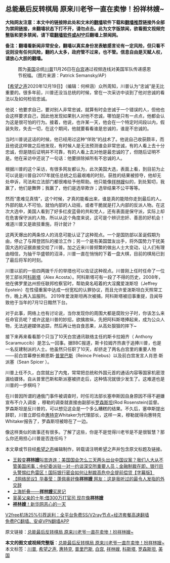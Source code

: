  <h2>总能最后反转棋局 原来川老爷一直在卖惨！扮祥林嫂~</h2> <p class="notice"><b>大陆网友注意：本文中的链接除此处和文末的<a href="https://github.com/bannedbook/fanqiang" >翻墙</a>软件下载和<a href="https://github.com/killgcd/justmysocks/blob/master/README.md">翻墙推荐</a>链接外全部为禁网链接，未翻墙状态下打不开，请勿点击。此为文字版禁闻，欲看图文视频完整版和更多禁闻，请下载<a href="https://github.com/bannedbook/fanqiang">翻墙软件或APP</a>后翻墙上禁闻网。</p><p>备注：翻墙看新闻非常安全，翻墙以真实身份发表敏感言论有一定风险，但只看不说则没有任何风险，翻的人太多，政府管不过来，也不管。信息自由是天赋人权，请放心大胆的翻墙。</b></p>  <div class="entry"> <figure><figcaption>图为<a href="https://www.bannedbook.org/bnews/tag/%e7%be%8e%e5%9b%bd/" class="st_tag internal_tag" rel="tag" title="标签 美国 下的日志">美国</a>总统<a href="https://www.bannedbook.org/bnews/tag/%e5%b7%9d%e6%99%ae/" class="st_tag internal_tag" rel="tag" title="标签 川普 下的日志">川普</a>11月26日在<a href="https://www.bannedbook.org/bnews/tag/%e7%99%bd%e5%ae%ab/" class="st_tag internal_tag" rel="tag" title="标签 白宫 下的日志">白宫</a>通过视频连线对美国军队传递感恩节祝福。（图片来源：Patrick Semansky/AP）</figcaption></figure> <p>【<span class='wp_keywordlink_affiliate'><a href="https://www.soundofhope.org" title="希望之声" target="_blank">希望之声</a></span>2020年12月19日】（编辑：何梓涵）众所周知，川普认为“忠诚”是无比重要的。很多年前，川普还没当总统的时候，曾在一次采访中谈到了他对忠诚的看法以及如何检验忠诚。</p> <p>他说：他要求自己，要对别人非常忠诚，就算有时会忠诚于一个错误的人，但他也会这样要求自己，因此他发现如果别人对他不忠​​诚，哪怕是只有一点点，他都会认为这是很可怕的行为。接着，他说，也许某一天，他会在一个特定时间段以内，假装失败，失去一切，在这个期间，他就要看看谁是忠诚的，谁是不忠诚的。</p> <p>当时川普说这话的时候，他已经用过这种“佯败”的战术了。他说自己收获颇丰，而且他说这样做之后他发现，有时候人是无法预测谁会非常忠诚，有的人看上去十分忠诚，但是随后证明并不可靠，有的人看上去对他是最忠诚的了，但随后证明不是。他在采访中还说了一句话：他要排除掉所有不忠诚的人。</p>  <p>根据川普的这个采访，有很多网友都认为，此次美国大选，表面上看，到目前为止可以说是川普自2017年就任总统之后最艰难的时刻，获胜的结果被掠夺，他却无处申诉，司法和立法部门都很难给予他帮助。他只能像<a href="https://www.bannedbook.org/bnews/tag/%e7%a5%a5%e6%9e%97%e5%ab%82/" class="st_tag internal_tag" rel="tag" title="标签 祥林嫂 下的日志">祥林嫂</a>似的，到处絮叨，我赢了，他们是舞弊；我赢了，他们是选举欺诈；选举结果不公平等等。</p> <p>然而“患难见真情”，这个时候，才真的能看出来，谁是真的能陪你走到最后的人。外部的敌人不可怕，就怕内部的人动摇，或者干脆就是打入内部的反派人物。在这次大选中，美国人看到了好多红皮蓝骨的共和党人，还有表面是保守派，实际上却在危害保守派的人物，所以从这个角度来说，这可是个辨识忠奸、善恶的好机会！难道川普又是故技重施，将计就计？</p> <p>这两天爆出的两条惊人的消息可能认证了这种观点。一个是国防部以圣诞假期为由，停止了与拜登团队的接洽工作；另一个是有美国盟友出手，将外国势力干扰美国大选的证据直接交给了川普。加之近来川普频繁的做出人士大变动，让人们有理由相信，为抽干华盛顿的沼泽，川普一直在悄悄的下着一盘大棋，目前的棋局已到了最后将军的时刻。</p>  <p>川普以前的一些四两拨千斤的举措也可以佐证这种观点。川普刚上任时任命了一位劳工部长阿<a href="https://www.bannedbook.org/bnews/tag/%E7%A7%91%E6%96%AF%E5%A1%94/" class="st_tag internal_tag" rel="tag" title="标签 科斯塔 下的日志">科斯塔</a>（Alex Acosta）。阿科斯塔可有一段了不得的历史，2008年，他在佛罗里达州担任联邦检察官时，帮助臭名昭着的大淫魔爱泼斯坦（Jeffrey Epstein）在性侵重案中达成一份宽松的认罪协议，而且允许爱泼斯坦白天照常工作，晚上再入监服刑。 2019年爱泼斯坦再次被捕，阿科斯塔被旧事重提，丑闻导致他于当年的7月12日黯然下台。</p> <p>对于此事，网络上也有讨论说，当你发现你的周围大都是腐败分子时，你该怎么来任命官员呢？或许这是川普的妙招，欲擒故纵，先把阿科斯塔捧起来，成为公众人物，无法逃避媒体追踪，然后再让他自食恶果，从高处狠狠的摔下~</p> <p>接下来再来看看那个只当了10天白宫通讯联络主任的斯卡拉姆齐（ Anthony Scaramuccib）是怎么一回事。据BBC报道，斯卡拉姆齐热衷于追捧川普，也是一名反建制派的人士。他虽然只任职了10天，却挤走了两名白宫里的重要人物——前白宫幕僚长赖恩斯·<a href="https://www.bannedbook.org/bnews/tag/%E6%99%AE%E9%87%8C%E5%B7%B4%E6%96%AF/" class="st_tag internal_tag" rel="tag" title="标签 普里巴斯 下的日志">普里巴斯</a>（Reince Priebus）以及前白宫发言人肖恩·斯派塞（Sean Spicer ）。</p>  <p>川普上任不久，白宫就出了内鬼，常常把总统和外国元首的通话内容等国家机密泄漏给媒体。自从普里巴斯和斯派塞被挤走后，这种情况就很少发生了。这难道也是川普的一步棋吗？</p> <p>在川普因所谓的通俄门事件被调查时，时任司法部长塞申斯因自身原因不得不避嫌宣布不介入调查 ，穆勒的调查就直接由副部长<a href="https://www.bannedbook.org/bnews/tag/%E7%BD%97%E6%A3%AE%E6%96%AF%E5%9D%A6/" class="st_tag internal_tag" rel="tag" title="标签 罗森斯坦 下的日志">罗森斯坦</a>(Rod Rosenstein)监督。罗森斯坦是反川普的，可以想见这会是一个多么糟糕的结果。不久后，塞申斯提出辞职，川普立即任命<a href="https://www.bannedbook.org/bnews/tag/%E6%83%A0%E7%89%B9%E5%85%8B/" class="st_tag internal_tag" rel="tag" title="标签 惠特克 下的日志">惠特克</a>Whitaker为代理部长，这样一来，穆勒就得向惠特克Whitaker报告了，罗森斯坦被晾在了一边。</p> <p>像这样类似的故事还有很多。了解了这些，你是不是觉得川老爷是不是很智慧？那么你还用担心川普是否连任吗？</p>  <p>本文章或节目经<a href="https://www.bannedbook.org/bnews/tag/%e5%b8%8c%e6%9c%9b%e4%b9%8b%e5%a3%b0/" class="st_tag internal_tag" rel="tag" title="标签 希望之声 下的日志">希望之声</a>编辑制作，转载请注明希望之声并包含原文标题及链接。</p> <ul class='op-related-articles' title='相关阅读'> <li><a href='https://www.bannedbook.org/bnews/bannedvideo/20200912/1395143.html' target='_blank'>王毅变<b>祥林嫂</b>叫苦连连：美国国会怎么三天两头出台中国议案？我们人大从不管美国闲事；中纪委派驻一对一约谈深交所重要人员；金融制裁在即，银行巨头警惕红色雷区！国际银行密会如何让制裁高危中企提前偿贷【字幕版】</a></li> <li><a href='https://www.bannedbook.org/bnews/baitai/20191205/1235611.html' target='_blank'>【网络民议】华春莹：蓬佩奥好像<b>祥林嫂</b> 网友：这是我听过的最令人发指的外交辞</a></li> <li><a href='https://www.bannedbook.org/bnews/ssgc/20150217/708185.html' target='_blank'>上海折叠——<b>祥林嫂</b>买房记</a></li> <li><a href='https://www.bannedbook.org/bnews/cnnews/aboluonews/20170111/642349.html' target='_blank'>吴英父亲的十年:借300万打官司 现在像<b>祥林嫂</b></a></li> <li><a href='https://www.bannedbook.org/bnews/ccpdope/20130708/148870.html' target='_blank'><b>祥林嫂</b>！新华网恶心的一天</a></li> </ul> <p class="texttj"> <a href="https://www.bannedbook.org/forum23/topic22702.html" target="_blank">V2free机场25%引荐返利：全平台免费SS/V2ray节点+经济套餐高速翻墙</a><br/> <a href="https://github.com/bannedbook/fanqiang/wiki/%E7%A6%81%E9%97%BB%E7%BD%91%E5%AE%89%E5%8D%93%E7%BF%BB%E5%A2%99%E6%96%B0%E9%97%BBAPP" target="_blank">免费PC翻墙、安卓VPN翻墙APP</a></p><p>原文链接：<a class="src_link"  href="https://www.soundofhope.org/post/455413" target="_blank">总能最后反转棋局 原来川老爷一直在卖惨！扮祥林嫂~</a></p><a name='sharetosocial'></a>       <div><b>本文的图文或视频完整版</b>：<a href='https://www.bannedbook.org/bnews/comments/20201220/1451583.html'>总能最后反转棋局 原来川老爷一直在卖惨！扮祥林嫂~</a></div>  </div><!--END ENTRY--> <div class="postfooter"> <div>本文标签：<a href="https://www.bannedbook.org/bnews/tag/%e5%b7%9d%e6%99%ae/" rel="tag">川普</a>, <a href="https://www.bannedbook.org/bnews/tag/%e5%b8%8c%e6%9c%9b%e4%b9%8b%e5%a3%b0/" rel="tag">希望之声</a>, <a href="https://www.bannedbook.org/bnews/tag/%E6%83%A0%E7%89%B9%E5%85%8B/" rel="tag">惠特克</a>, <a href="https://www.bannedbook.org/bnews/tag/%E6%99%AE%E9%87%8C%E5%B7%B4%E6%96%AF/" rel="tag">普里巴斯</a>, <a href="https://www.bannedbook.org/bnews/tag/%e7%99%bd%e5%ae%ab/" rel="tag">白宫</a>, <a href="https://www.bannedbook.org/bnews/tag/%e7%a5%a5%e6%9e%97%e5%ab%82/" rel="tag">祥林嫂</a>, <a href="https://www.bannedbook.org/bnews/tag/%E7%A7%91%E6%96%AF%E5%A1%94/" rel="tag">科斯塔</a>, <a href="https://www.bannedbook.org/bnews/tag/%E7%BD%97%E6%A3%AE%E6%96%AF%E5%9D%A6/" rel="tag">罗森斯坦</a>, <a href="https://www.bannedbook.org/bnews/tag/%e7%be%8e%e5%9b%bd/" rel="tag">美国</a></div>  </div><!--END POSTFOOTER--> 